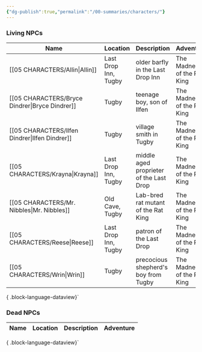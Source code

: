 ```yaml
---
{"dg-publish":true,"permalink":"/00-summaries/characters/"}
---
```



### Living NPCs ###
| Name                                              | Location             | Description                             | Adventure                   |
| ------------------------------------------------- | -------------------- | --------------------------------------- | --------------------------- |
| [[05 CHARACTERS/Allin\|Allin]]                 | Last Drop Inn, Tugby | older barfly in the Last Drop Inn       | The Madness of the Rat King |
| [[05 CHARACTERS/Bryce Dindrer\|Bryce Dindrer]] | Tugby                | teenage boy, son of Ilfen               | The Madness of the Rat King |
| [[05 CHARACTERS/Ilfen Dindrer\|Ilfen Dindrer]] | Tugby                | village smith in Tugby                  | The Madness of the Rat King |
| [[05 CHARACTERS/Krayna\|Krayna]]               | Last Drop Inn, Tugby | middle aged proprieter of the Last Drop | The Madness of the Rat King |
| [[05 CHARACTERS/Mr. Nibbles\|Mr. Nibbles]]     | Old Cave, Tugby      | Lab-bred rat mutant of the Rat King     | The Madness of the Rat King |
| [[05 CHARACTERS/Reese\|Reese]]                 | Last Drop Inn, Tugby | patron of the Last Drop                 | The Madness of the Rat King |
| [[05 CHARACTERS/Wrin\|Wrin]]                   | Tugby                | precocious shepherd's boy from Tugby    | The Madness of the Rat King |

{ .block-language-dataview}`


### Dead NPCs ###
| Name | Location | Description | Adventure |
| ---- | -------- | ----------- | --------- |

{ .block-language-dataview}`

